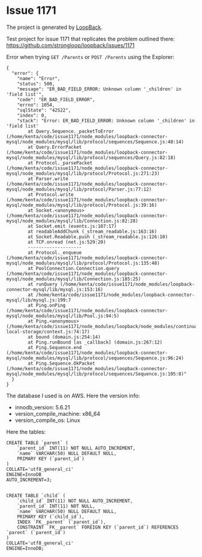 # Issue 1171

The project is generated by [LoopBack](http://loopback.io).

Test project for issue 1171 that replicates the problem outlined there: https://github.com/strongloop/loopback/issues/1171

Error when trying `GET /Parents` or `POST /Parents` using the Explorer:

    {
      "error": {
        "name": "Error",
        "status": 500,
        "message": "ER_BAD_FIELD_ERROR: Unknown column '_children' in 'field list'",
        "code": "ER_BAD_FIELD_ERROR",
        "errno": 1054,
        "sqlState": "42S22",
        "index": 0,
        "stack": "Error: ER_BAD_FIELD_ERROR: Unknown column '_children' in 'field list'
            at Query.Sequence._packetToError (/home/kenta/code/issue1171/node_modules/loopback-connector-mysql/node_modules/mysql/lib/protocol/sequences/Sequence.js:48:14)
            at Query.ErrorPacket (/home/kenta/code/issue1171/node_modules/loopback-connector-mysql/node_modules/mysql/lib/protocol/sequences/Query.js:82:18)
            at Protocol._parsePacket (/home/kenta/code/issue1171/node_modules/loopback-connector-mysql/node_modules/mysql/lib/protocol/Protocol.js:271:23)
            at Parser.write (/home/kenta/code/issue1171/node_modules/loopback-connector-mysql/node_modules/mysql/lib/protocol/Parser.js:77:12)
            at Protocol.write (/home/kenta/code/issue1171/node_modules/loopback-connector-mysql/node_modules/mysql/lib/protocol/Protocol.js:39:16)
            at Socket.<anonymous> (/home/kenta/code/issue1171/node_modules/loopback-connector-mysql/node_modules/mysql/lib/Connection.js:82:28)
            at Socket.emit (events.js:107:17)
            at readableAddChunk (_stream_readable.js:163:16)
            at Socket.Readable.push (_stream_readable.js:126:10)
            at TCP.onread (net.js:529:20)
            --------------------
            at Protocol._enqueue (/home/kenta/code/issue1171/node_modules/loopback-connector-mysql/node_modules/mysql/lib/protocol/Protocol.js:135:48)
            at PoolConnection.Connection.query (/home/kenta/code/issue1171/node_modules/loopback-connector-mysql/node_modules/mysql/lib/Connection.js:185:25)
            at runQuery (/home/kenta/code/issue1171/node_modules/loopback-connector-mysql/lib/mysql.js:153:16)
            at /home/kenta/code/issue1171/node_modules/loopback-connector-mysql/lib/mysql.js:199:7
            at Ping.onPing (/home/kenta/code/issue1171/node_modules/loopback-connector-mysql/node_modules/mysql/lib/Pool.js:94:5)
            at Ping.<anonymous> (/home/kenta/code/issue1171/node_modules/loopback/node_modules/continuation-local-storage/context.js:74:17)
            at bound (domain.js:254:14)
            at Ping.runBound [as _callback] (domain.js:267:12)
            at Ping.Sequence.end (/home/kenta/code/issue1171/node_modules/loopback-connector-mysql/node_modules/mysql/lib/protocol/sequences/Sequence.js:96:24)
            at Ping.Sequence.OkPacket (/home/kenta/code/issue1171/node_modules/loopback-connector-mysql/node_modules/mysql/lib/protocol/sequences/Sequence.js:105:8)"
      }
    }

The database I used is on AWS. Here the version info:

- innodb_version: 5.6.21
- version_compile_machine: x86_64
- version_compile_os: Linux


Here the tables:

    CREATE TABLE `parent` (
        `parent_id` INT(11) NOT NULL AUTO_INCREMENT,
        `name` VARCHAR(50) NULL DEFAULT NULL,
        PRIMARY KEY (`parent_id`)
    )
    COLLATE='utf8_general_ci'
    ENGINE=InnoDB
    AUTO_INCREMENT=3;


    CREATE TABLE `child` (
        `child_id` INT(11) NOT NULL AUTO_INCREMENT,
        `parent_id` INT(11) NOT NULL,
        `name` VARCHAR(50) NULL DEFAULT NULL,
        PRIMARY KEY (`child_id`),
        INDEX `FK__parent` (`parent_id`),
        CONSTRAINT `FK__parent` FOREIGN KEY (`parent_id`) REFERENCES `parent` (`parent_id`)
    )
    COLLATE='utf8_general_ci'
    ENGINE=InnoDB;

